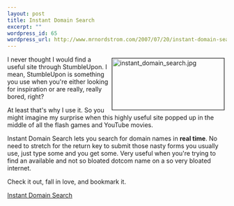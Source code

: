 ```yaml
--- 
layout: post
title: Instant Domain Search
excerpt: ""
wordpress_id: 65
wordpress_url: http://www.mrnordstrom.com/2007/07/20/instant-domain-search/
---
```

<img src="http://www.mrnordstrom.com/wp-content/uploads/links/instant_domain_search.jpg" alt="instant_domain_search.jpg" title="instant_domain_search.jpg" style="margin: 5px" align="right" border="1" height="118" width="257" />I never thought I would find a useful site through StumbleUpon. I mean, StumbleUpon is something you use when you're either looking for inspiration or are really, really bored, right?

At least that's why I use it. So you might imagine my surprise when this highly useful site popped up in the middle of all the flash games and YouTube movies.

Instant Domain Search lets you search for domain names in <strong>real time</strong>. No need to stretch for the return key to submit those nasty forms you usually use, just type some and you get some. Very useful when you're trying to find an available and not so bloated dotcom name on a so very bloated internet.

Check it out, fall in love, and bookmark it.

<a href="http://www.instantdomainsearch.com" title="Instant Domain Search" target="_blank">Instant Domain Search</a>
